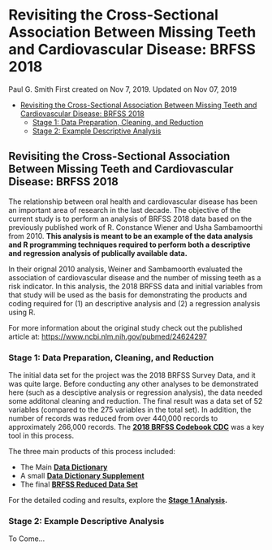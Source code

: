 Revisiting the Cross-Sectional Association Between Missing Teeth and
Cardiovascular Disease: BRFSS 2018
================
Paul G. Smith
First created on Nov 7, 2019. Updated on Nov 07, 2019

  - [Revisiting the Cross-Sectional Association Between Missing Teeth
    and Cardiovascular Disease: BRFSS
    2018](#revisiting-the-cross-sectional-association-between-missing-teeth-and-cardiovascular-disease-brfss-2018)
      - [Stage 1: Data Preparation, Cleaning, and
        Reduction](#stage-1-data-preparation-cleaning-and-reduction)
      - [Stage 2: Example Descriptive
        Analysis](#stage-2-example-descriptive-analysis)

## Revisiting the Cross-Sectional Association Between Missing Teeth and Cardiovascular Disease: BRFSS 2018

The relationship between oral health and cardiovascular disease has been
an important area of research in the last decade. The objective of the
current study is to perform an analysis of BRFSS 2018 data based on the
previously published work of R. Constance Wiener and Usha Sambamoorthi
from 2010. **This analysis is meant to be an example of the data
analysis and R programming techniques required to perform both a
descriptive and regression analysis of publically available data.**

In their orignal 2010 analysis, Weiner and Sambamoorth evaluated the
association of cardiovascular disease and the number of missing teeth as
a risk indicator. In this analysis, the 2018 BRFSS data and initial
variables from that study will be used as the basis for demonstrating
the products and coding required for (1) an descriptive analysis and (2)
a regression analysis using R.

For more information about the original study check out the published
article at: <https://www.ncbi.nlm.nih.gov/pubmed/24624297>

### Stage 1: Data Preparation, Cleaning, and Reduction

The initial data set for the project was the 2018 BRFSS Survey Data, and
it was quite large. Before conducting any other analyses to be
demonstrated here (such as a desciptive analysis or regression
analysis), the data needed some additonal cleaning and reduction. The
final result was a data set of 52 variables (compared to the 275
variables in the total set). In addition, the number of records was
reduced from over 440,000 records to approximately 266,000 records. The
**[2018 BRFSS Codebook
CDC](https://www.cdc.gov/brfss/annual_data/2018/pdf/codebook18_llcp-v2-508.pdf)**
was a key tool in this process.

The three main products of this process included:

  - The Main **[Data Dictionary](../output/Data_Dictionary.xlsx)**
  - A small **[Data Dictionary
    Supplement](../output/data_dictionary.txt)**
  - The final **[BRFSS Reduced Data Set](../output/BRFSS.csv)**

For the detailed coding and results, explore the **[Stage 1
Analysis](preparing-the-data.md).**

### Stage 2: Example Descriptive Analysis

To Come…
